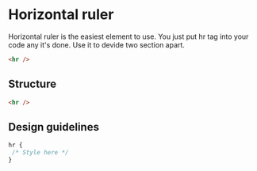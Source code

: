 # Horizontal ruler
Horizontal ruler is the easiest element to use. You just put hr tag into your code any it's done. Use it to devide two section apart.

``` html sample
<hr />
```

## Structure
``` html
<hr />
```

## Design guidelines
``` css
hr {
 /* Style here */
}
```
